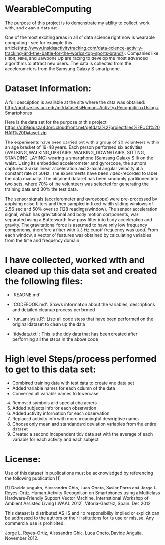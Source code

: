 WearableComputing
=================

The purpose of this project is to demonstrate my ability to collect, work with, and clean a data set

One of the most exciting areas in all of data science right now is wearable computing - see for example this article(http://www.insideactivitytracking.com/data-science-activity-tracking-and-the-battle-for-the-worlds-top-sports-brand/). Companies like Fitbit, Nike, and Jawbone Up are racing to develop the most advanced algorithms to attract new users. The data is collected from the accelerometers from the Samsung Galaxy S smartphone. 


Dataset Information:
======================================

A full description is available at the site where the data was obtained: 
http://archive.ics.uci.edu/ml/datasets/Human+Activity+Recognition+Using+Smartphones 

Here is the data set for the purpose of this project
https://d396qusza40orc.cloudfront.net/getdata%2Fprojectfiles%2FUCI%20HAR%20Dataset.zip 

The experiments have been carried out with a group of 30 volunteers within an age bracket of 19-48 years. Each person performed six activities (WALKING, WALKING_UPSTAIRS, WALKING_DOWNSTAIRS, SITTING, STANDING, LAYING) wearing a smartphone (Samsung Galaxy S II) on the waist. Using its embedded accelerometer and gyroscope, the authors captured 3-axial linear acceleration and 3-axial angular velocity at a constant rate of 50Hz. The experiments have been video-recorded to label the data manually. The obtained dataset has been randomly partitioned into two sets, where 70% of the volunteers was selected for generating the training data and 30% the test data. 

The sensor signals (accelerometer and gyroscope) were pre-processed by applying noise filters and then sampled in fixed-width sliding windows of 2.56 sec and 50% overlap (128 readings/window). The sensor acceleration signal, which has gravitational and body motion components, was separated using a Butterworth low-pass filter into body acceleration and gravity. The gravitational force is assumed to have only low frequency components, therefore a filter with 0.3 Hz cutoff frequency was used. From each window, a vector of features was obtained by calculating variables from the time and frequency domain. 


I have collected, worked with and cleaned up this data set and created the following files:
===========================================================================================

- 'README.md'

- 'CODEBOOK.md': Shows information about the variables, descriptions and detailed cleanup process performed

- 'run_analysis.R': Lists all code steps that have been performed on the original dataset to clean up the data

- 'tidydata.txt' : This is the tidy data that has been created after performing all the steps in the above code


High level Steps/process performed to get to this data set:
============================================================================
- Combined training data with test data to create one data set
- Added variable names for each column of the data 
- Converted all variable names to lowercase
4) Removed symbols and special characters 
5) Added subjects info for each observation
6) Added activity information for each observation
7) Replaced activity info with more meaningful descriptive names
8) Choose only mean and standandard deviation variables from the entire dataset
9) Created a second independent tidy data set with the average of each variable for each activity and each subject


License:
========
Use of this dataset in publications must be acknowledged by referencing the following publication [1] 

[1] Davide Anguita, Alessandro Ghio, Luca Oneto, Xavier Parra and Jorge L. Reyes-Ortiz. Human Activity Recognition on Smartphones using a Multiclass Hardware-Friendly Support Vector Machine. International Workshop of Ambient Assisted Living (IWAAL 2012). Vitoria-Gasteiz, Spain. Dec 2012

This dataset is distributed AS-IS and no responsibility implied or explicit can be addressed to the authors or their institutions for its use or misuse. Any commercial use is prohibited.

Jorge L. Reyes-Ortiz, Alessandro Ghio, Luca Oneto, Davide Anguita. November 2012.




